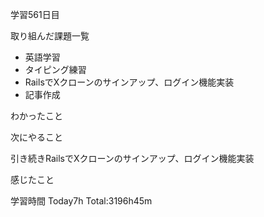 学習561日目

取り組んだ課題一覧

- 英語学習
- タイピング練習
- RailsでXクローンのサインアップ、ログイン機能実装
- 記事作成

わかったこと

次にやること

引き続きRailsでXクローンのサインアップ、ログイン機能実装


感じたこと

学習時間 Today7h Total:3196h45m